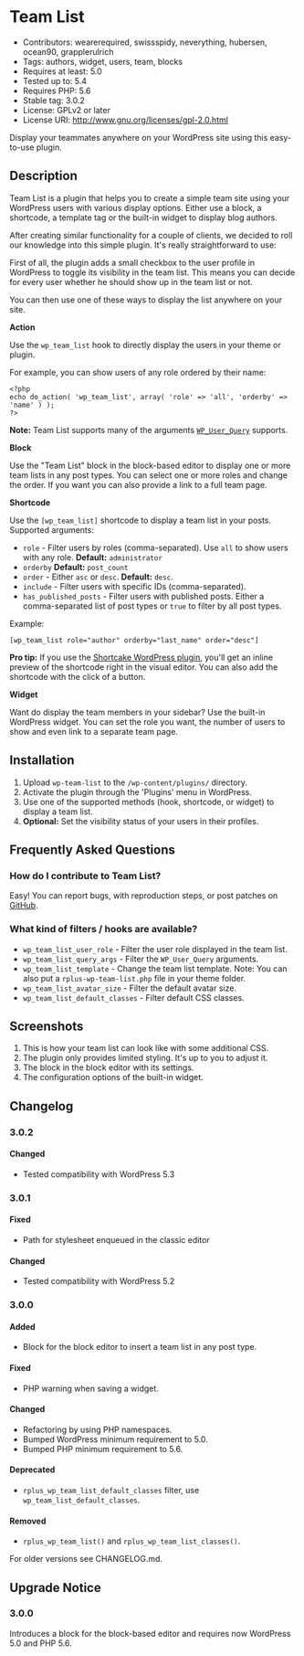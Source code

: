 # Team List #
* Contributors: wearerequired, swissspidy, neverything, hubersen, ocean90, grapplerulrich
* Tags: authors, widget, users, team, blocks
* Requires at least: 5.0
* Tested up to: 5.4
* Requires PHP: 5.6
* Stable tag: 3.0.2
* License: GPLv2 or later
* License URI: http://www.gnu.org/licenses/gpl-2.0.html

Display your teammates anywhere on your WordPress site using this easy-to-use plugin.

## Description ##

Team List is a plugin that helps you to create a simple team site using your WordPress users with various display options. Either use a block, a shortcode, a template tag or the built-in widget to display blog authors.

After creating similar functionality for a couple of clients, we decided to roll our knowledge into this simple plugin. It's really straightforward to use:

First of all, the plugin adds a small checkbox to the user profile in WordPress to toggle its visibility in the team list. This means you can decide for every user whether he should show up in the team list or not.

You can then use one of these ways to display the list anywhere on your site.

**Action**

Use the `wp_team_list` hook to directly display the users in your theme or plugin.

For example, you can show users of any role ordered by their name:


	<?php
	echo do_action( 'wp_team_list', array( 'role' => 'all', 'orderby' => 'name' ) );
	?>


**Note:** Team List supports many of the arguments [`WP_User_Query`](https://codex.wordpress.org/Class_Reference/WP_User_Query "WordPress Codex Codex WP_User_Query") supports.

**Block**

Use the "Team List" block in the block-based editor to display one or more team lists in any post types. You can select one or more roles and change the order. If you want you can also provide a link to a full team page.

**Shortcode**

Use the `[wp_team_list]` shortcode to display a team list in your posts. Supported arguments:

* `role` - Filter users by roles (comma-separated).
 Use `all` to show users with any role.
 **Default:** `administrator`
* `orderby`
 **Default:** `post_count`
* `order` - Either `asc` or `desc`.
 **Default:** `desc`.
* `include` - Filter users with specific IDs (comma-separated).
* `has_published_posts` - Filter users with published posts.
 Either a comma-separated list of post types or `true` to filter by all post types.

Example:

`[wp_team_list role="author" orderby="last_name" order="desc"]`

**Pro tip:** If you use the [Shortcake WordPress plugin](https://wordpress.org/plugins/shortcode-ui/), you'll get an inline preview of the shortcode right in the visual editor. You can also add the shortcode with the click of a button.

**Widget**

Want do display the team members in your sidebar? Use the built-in WordPress widget. You can set the role you want, the number of users to show and even link to a separate team page.

## Installation ##

1. Upload `wp-team-list` to the `/wp-content/plugins/` directory.
2. Activate the plugin through the 'Plugins' menu in WordPress.
3. Use one of the supported methods (hook, shortcode, or widget) to display a team list.
4. **Optional:** Set the visibility status of your users in their profiles.

## Frequently Asked Questions ##

### How do I contribute to Team List? ###

Easy! You can report bugs, with reproduction steps, or post patches on [GitHub](https://github.com/wearerequired/rplus-wp-team-list).

### What kind of filters / hooks are available? ###
* `wp_team_list_user_role` - Filter the user role displayed in the team list.
* `wp_team_list_query_args` - Filter the `WP_User_Query` arguments.
* `wp_team_list_template` - Change the team list template.
 Note: You can also put a `rplus-wp-team-list.php` file in your theme folder.
* `wp_team_list_avatar_size` - Filter the default avatar size.
* `wp_team_list_default_classes` - Filter default CSS classes.

## Screenshots ##

1. This is how your team list can look like with some additional CSS.
2. The plugin only provides limited styling. It's up to you to adjust it.
3. The block in the block editor with its settings.
4. The configuration options of the built-in widget.

## Changelog ##

### 3.0.2 ###

#### Changed ####
* Tested compatibility with WordPress 5.3

### 3.0.1 ###

#### Fixed ####
* Path for stylesheet enqueued in the classic editor

#### Changed ####
* Tested compatibility with WordPress 5.2

### 3.0.0 ###

#### Added ####
* Block for the block editor to insert a team list in any post type.

#### Fixed ####
* PHP warning when saving a widget.

#### Changed ####
* Refactoring by using PHP namespaces.
* Bumped WordPress minimum requirement to 5.0.
* Bumped PHP minimum requirement to 5.6.

#### Deprecated ####
* `rplus_wp_team_list_default_classes` filter, use `wp_team_list_default_classes`.

#### Removed ####
* `rplus_wp_team_list()` and `rplus_wp_team_list_classes()`.

For older versions see CHANGELOG.md.

## Upgrade Notice ##

### 3.0.0 ###

Introduces a block for the block-based editor and requires now WordPress 5.0 and PHP 5.6.
